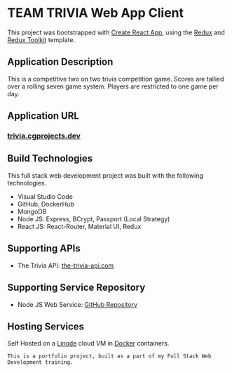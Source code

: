 # TEAM TRIVIA Web App Client

This project was bootstrapped with [Create React App](https://github.com/facebook/create-react-app), using the [Redux](https://redux.js.org/) and [Redux Toolkit](https://redux-toolkit.js.org/) template.

## Application Description
This is a competitive two on two trivia competition game. Scores are tallied over a rolling seven game system. Players are restricted to one game per day.

## Application URL
### [trivia.cgprojects.dev](https://trivia.cgprojects.dev)

## Build Technologies
This full stack web development project was built with the following technologies.

- Visual Studio Code
- GitHub, DockerHub
- MongoDB
- Node JS: Express, BCrypt, Passport (Local Strategy)
- React JS: React-Router, Material UI, Redux

## Supporting APIs
- The Trivia API: [the-trivia-api.com](https://the-trivia-api.com/)

## Supporting Service Repository
- Node JS Web Service: [GitHub Repository](https://github.com/c-garraway/trivia-server)

## Hosting Services

Self Hosted on a [Linode](https://www.linode.com/) cloud VM in [Docker](https://www.docker.com/) containers.

`This is a portfolio project, built as a part of my Full Stack Web Development training.`

